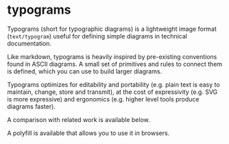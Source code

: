 # typograms

Typograms (short for typographic diagrams) is a lightweight image format
 (`text/typogram`) useful for defining simple diagrams in technical 
documentation.

Like markdown, typograms is heavily inspired by pre-existing conventions 
found in ASCII diagrams. A small set of primitives and rules to connect
them is defined, which you can use to build larger diagrams.

Typograms optimizes for editability and portability (e.g. plain text is
easy to maintain, change, store and transmit), at the cost of expressivity
(e.g. SVG is more expressive) and ergonomics (e.g. higher level tools
produce diagrams faster).

A comparison with related work is available below.

A polyfill is available that allows you to use it in browsers.


